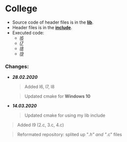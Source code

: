 # College

 * Source code of header files is in the [**lib**](https://github.com/katohawkei/College/blob/master/lib).
 * Header files is in the [**include**](https://github.com/katohawkei/College/blob/master/include).
 * Executed code:
    - [*l6*](https://github.com/katohawkei/College/blob/master/src/term2/l6)
    - [*l7*](https://github.com/katohawkei/College/blob/master/src/term2/l7)
    - [*l8*](https://github.com/katohawkei/College/blob/master/src/term2/l8)
    - [*l9*](https://github.com/katohawkei/College/blob/master/src/term2/l9/README.md)


### Changes:
  
  * ***28.02.2020*** 
    > Added l6, l7, l8
  
    > Updated cmake for **Windows 10**
  
  * ***14.03.2020***
    > Updated cmake for using my lib include
  
  > Added l9 (2.c, 3.c, 4.c)
  
  > Reformated repository: splited up "*.h" and "*.c" files
